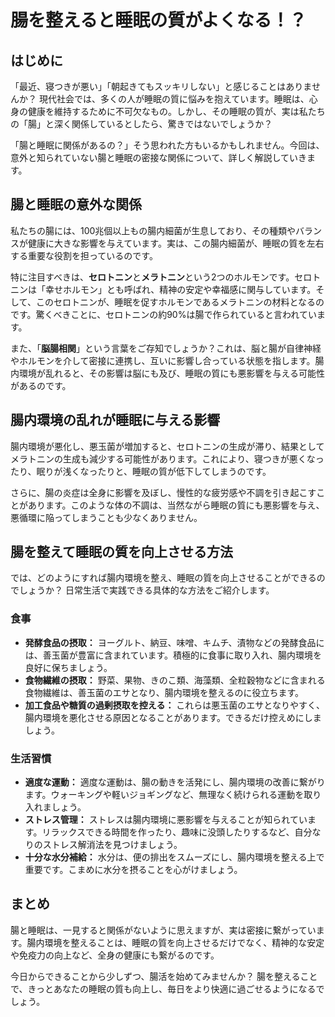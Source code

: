 # 腸を整えると睡眠の質がよくなる！？

## はじめに

「最近、寝つきが悪い」「朝起きてもスッキリしない」と感じることはありませんか？ 現代社会では、多くの人が睡眠の質に悩みを抱えています。睡眠は、心身の健康を維持するために不可欠なもの。しかし、その睡眠の質が、実は私たちの「腸」と深く関係しているとしたら、驚きではないでしょうか？

「腸と睡眠に関係があるの？」そう思われた方もいるかもしれません。今回は、意外と知られていない腸と睡眠の密接な関係について、詳しく解説していきます。

## 腸と睡眠の意外な関係

私たちの腸には、100兆個以上もの腸内細菌が生息しており、その種類やバランスが健康に大きな影響を与えています。実は、この腸内細菌が、睡眠の質を左右する重要な役割を担っているのです。

特に注目すべきは、**セロトニン**と**メラトニン**という2つのホルモンです。セロトニンは「幸せホルモン」とも呼ばれ、精神の安定や幸福感に関与しています。そして、このセロトニンが、睡眠を促すホルモンであるメラトニンの材料となるのです。驚くべきことに、セロトニンの約90%は腸で作られていると言われています。

また、「**脳腸相関**」という言葉をご存知でしょうか？これは、脳と腸が自律神経やホルモンを介して密接に連携し、互いに影響し合っている状態を指します。腸内環境が乱れると、その影響は脳にも及び、睡眠の質にも悪影響を与える可能性があるのです。

## 腸内環境の乱れが睡眠に与える影響

腸内環境が悪化し、悪玉菌が増加すると、セロトニンの生成が滞り、結果としてメラトニンの生成も減少する可能性があります。これにより、寝つきが悪くなったり、眠りが浅くなったりと、睡眠の質が低下してしまうのです。

さらに、腸の炎症は全身に影響を及ぼし、慢性的な疲労感や不調を引き起こすことがあります。このような体の不調は、当然ながら睡眠の質にも悪影響を与え、悪循環に陥ってしまうことも少なくありません。

## 腸を整えて睡眠の質を向上させる方法

では、どのようにすれば腸内環境を整え、睡眠の質を向上させることができるのでしょうか？ 日常生活で実践できる具体的な方法をご紹介します。

### 食事

*   **発酵食品の摂取：** ヨーグルト、納豆、味噌、キムチ、漬物などの発酵食品には、善玉菌が豊富に含まれています。積極的に食事に取り入れ、腸内環境を良好に保ちましょう。
*   **食物繊維の摂取：** 野菜、果物、きのこ類、海藻類、全粒穀物などに含まれる食物繊維は、善玉菌のエサとなり、腸内環境を整えるのに役立ちます。
*   **加工食品や糖質の過剰摂取を控える：** これらは悪玉菌のエサとなりやすく、腸内環境を悪化させる原因となることがあります。できるだけ控えめにしましょう。

### 生活習慣

*   **適度な運動：** 適度な運動は、腸の動きを活発にし、腸内環境の改善に繋がります。ウォーキングや軽いジョギングなど、無理なく続けられる運動を取り入れましょう。
*   **ストレス管理：** ストレスは腸内環境に悪影響を与えることが知られています。リラックスできる時間を作ったり、趣味に没頭したりするなど、自分なりのストレス解消法を見つけましょう。
*   **十分な水分補給：** 水分は、便の排出をスムーズにし、腸内環境を整える上で重要です。こまめに水分を摂ることを心がけましょう。

## まとめ

腸と睡眠は、一見すると関係がないように思えますが、実は密接に繋がっています。腸内環境を整えることは、睡眠の質を向上させるだけでなく、精神的な安定や免疫力の向上など、全身の健康にも繋がるのです。

今日からできることから少しずつ、腸活を始めてみませんか？ 腸を整えることで、きっとあなたの睡眠の質も向上し、毎日をより快適に過ごせるようになるでしょう。

